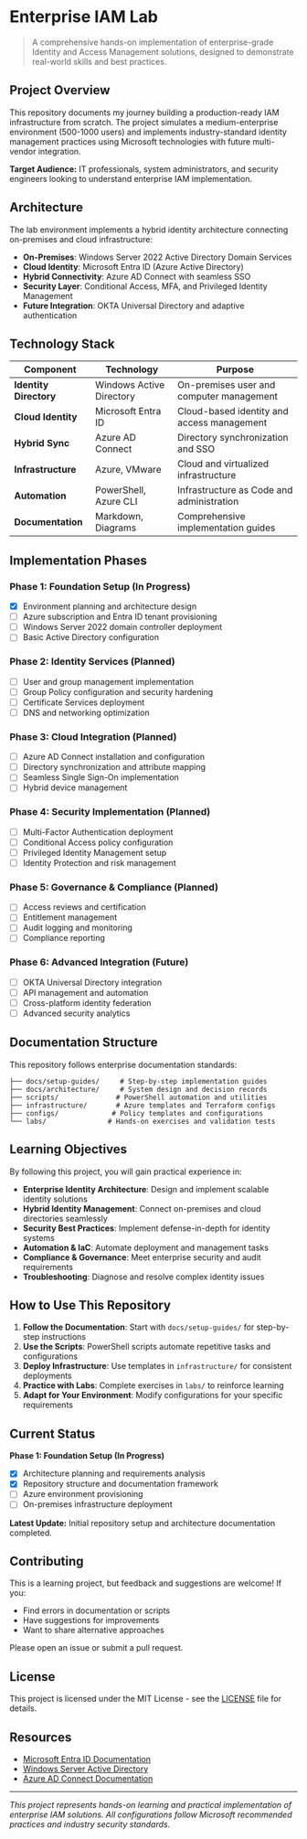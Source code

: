 # Enterprise IAM Lab

> A comprehensive hands-on implementation of enterprise-grade Identity and Access Management solutions, designed to demonstrate real-world skills and best practices.

## Project Overview

This repository documents my journey building a production-ready IAM infrastructure from scratch. The project simulates a medium-enterprise environment (500-1000 users) and implements industry-standard identity management practices using Microsoft technologies with future multi-vendor integration.

**Target Audience:** IT professionals, system administrators, and security engineers looking to understand enterprise IAM implementation.

## Architecture

The lab environment implements a hybrid identity architecture connecting on-premises and cloud infrastructure:

- **On-Premises**: Windows Server 2022 Active Directory Domain Services
- **Cloud Identity**: Microsoft Entra ID (Azure Active Directory)  
- **Hybrid Connectivity**: Azure AD Connect with seamless SSO
- **Security Layer**: Conditional Access, MFA, and Privileged Identity Management
- **Future Integration**: OKTA Universal Directory and adaptive authentication

## Technology Stack

| Component | Technology | Purpose |
|-----------|------------|---------|
| **Identity Directory** | Windows Active Directory | On-premises user and computer management |
| **Cloud Identity** | Microsoft Entra ID | Cloud-based identity and access management |
| **Hybrid Sync** | Azure AD Connect | Directory synchronization and SSO |
| **Infrastructure** | Azure, VMware | Cloud and virtualized infrastructure |
| **Automation** | PowerShell, Azure CLI | Infrastructure as Code and administration |
| **Documentation** | Markdown, Diagrams | Comprehensive implementation guides |

## Implementation Phases

### Phase 1: Foundation Setup (In Progress)
- [x] Environment planning and architecture design
- [ ] Azure subscription and Entra ID tenant provisioning
- [ ] Windows Server 2022 domain controller deployment
- [ ] Basic Active Directory configuration

### Phase 2: Identity Services (Planned)
- [ ] User and group management implementation
- [ ] Group Policy configuration and security hardening
- [ ] Certificate Services deployment
- [ ] DNS and networking optimization

### Phase 3: Cloud Integration (Planned)
- [ ] Azure AD Connect installation and configuration
- [ ] Directory synchronization and attribute mapping
- [ ] Seamless Single Sign-On implementation
- [ ] Hybrid device management

### Phase 4: Security Implementation (Planned)
- [ ] Multi-Factor Authentication deployment
- [ ] Conditional Access policy configuration
- [ ] Privileged Identity Management setup
- [ ] Identity Protection and risk management

### Phase 5: Governance & Compliance (Planned)
- [ ] Access reviews and certification
- [ ] Entitlement management
- [ ] Audit logging and monitoring
- [ ] Compliance reporting

### Phase 6: Advanced Integration (Future)
- [ ] OKTA Universal Directory integration
- [ ] API management and automation
- [ ] Cross-platform identity federation
- [ ] Advanced security analytics

## Documentation Structure

This repository follows enterprise documentation standards:

```
├── docs/setup-guides/     # Step-by-step implementation guides
├── docs/architecture/     # System design and decision records  
├── scripts/              # PowerShell automation and utilities
├── infrastructure/       # Azure templates and Terraform configs
├── configs/             # Policy templates and configurations
└── labs/               # Hands-on exercises and validation tests
```

## Learning Objectives

By following this project, you will gain practical experience in:

- **Enterprise Identity Architecture**: Design and implement scalable identity solutions
- **Hybrid Identity Management**: Connect on-premises and cloud directories seamlessly
- **Security Best Practices**: Implement defense-in-depth for identity systems
- **Automation & IaC**: Automate deployment and management tasks
- **Compliance & Governance**: Meet enterprise security and audit requirements
- **Troubleshooting**: Diagnose and resolve complex identity issues

## How to Use This Repository

1. **Follow the Documentation**: Start with `docs/setup-guides/` for step-by-step instructions
2. **Use the Scripts**: PowerShell scripts automate repetitive tasks and configurations
3. **Deploy Infrastructure**: Use templates in `infrastructure/` for consistent deployments
4. **Practice with Labs**: Complete exercises in `labs/` to reinforce learning
5. **Adapt for Your Environment**: Modify configurations for your specific requirements

## Current Status

**Phase 1: Foundation Setup (In Progress)**

- [x] Architecture planning and requirements analysis
- [x] Repository structure and documentation framework  
- [ ] Azure environment provisioning
- [ ] On-premises infrastructure deployment

**Latest Update:** Initial repository setup and architecture documentation completed.

## Contributing

This is a learning project, but feedback and suggestions are welcome! If you:
- Find errors in documentation or scripts
- Have suggestions for improvements
- Want to share alternative approaches

Please open an issue or submit a pull request.

## License

This project is licensed under the MIT License - see the [LICENSE](LICENSE) file for details.

## Resources

- [Microsoft Entra ID Documentation](https://docs.microsoft.com/en-us/azure/active-directory/)
- [Windows Server Active Directory](https://docs.microsoft.com/en-us/windows-server/identity/ad-ds/)
- [Azure AD Connect Documentation](https://docs.microsoft.com/en-us/azure/active-directory/hybrid/)

---

*This project represents hands-on learning and practical implementation of enterprise IAM solutions. All configurations follow Microsoft recommended practices and industry security standards.*